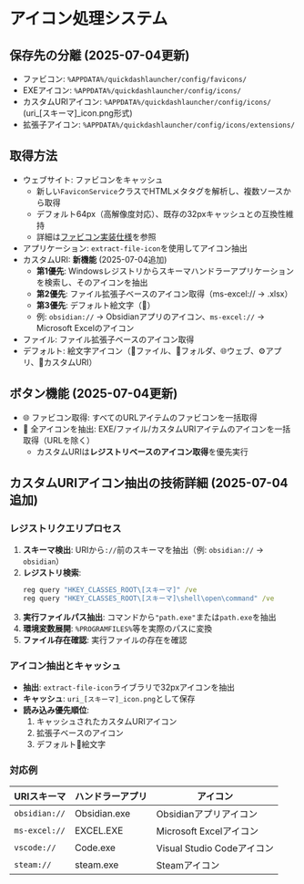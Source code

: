 # アイコン処理システム

## 保存先の分離 (2025-07-04更新)
- ファビコン: `%APPDATA%/quickdashlauncher/config/favicons/`
- EXEアイコン: `%APPDATA%/quickdashlauncher/config/icons/`
- カスタムURIアイコン: `%APPDATA%/quickdashlauncher/config/icons/` (uri_[スキーマ]_icon.png形式)
- 拡張子アイコン: `%APPDATA%/quickdashlauncher/config/icons/extensions/`

## 取得方法
- ウェブサイト: ファビコンをキャッシュ
  - 新しい`FaviconService`クラスでHTMLメタタグを解析し、複数ソースから取得
  - デフォルト64px（高解像度対応）、既存の32pxキャッシュとの互換性維持
  - 詳細は[ファビコン実装仕様](favicon-implementation.md)を参照
- アプリケーション: `extract-file-icon`を使用してアイコン抽出
- カスタムURI: **新機能** (2025-07-04追加)
  - **第1優先**: Windowsレジストリからスキーマハンドラーアプリケーションを検索し、そのアイコンを抽出
  - **第2優先**: ファイル拡張子ベースのアイコン取得（ms-excel:// → .xlsx）
  - **第3優先**: デフォルト絵文字（🔗）
  - 例: `obsidian://` → Obsidianアプリのアイコン、`ms-excel://` → Microsoft Excelのアイコン
- ファイル: ファイル拡張子ベースのアイコン取得
- デフォルト: 絵文字アイコン（📄ファイル、📁フォルダ、🌐ウェブ、⚙️アプリ、🔗カスタムURI）

## ボタン機能 (2025-07-04更新)
- 🌐 ファビコン取得: すべてのURLアイテムのファビコンを一括取得
- 🎨 全アイコンを抽出: EXE/ファイル/カスタムURIアイテムのアイコンを一括取得（URLを除く）
  - カスタムURIは**レジストリベースのアイコン取得**を優先実行

## カスタムURIアイコン抽出の技術詳細 (2025-07-04追加)

### レジストリクエリプロセス
1. **スキーマ検出**: URIから`://`前のスキーマを抽出（例: `obsidian://` → `obsidian`）
2. **レジストリ検索**: 
   ```cmd
   reg query "HKEY_CLASSES_ROOT\[スキーマ]" /ve
   reg query "HKEY_CLASSES_ROOT\[スキーマ]\shell\open\command" /ve
   ```
3. **実行ファイルパス抽出**: コマンドから`"path.exe"`または`path.exe`を抽出
4. **環境変数展開**: `%PROGRAMFILES%`等を実際のパスに変換
5. **ファイル存在確認**: 実行ファイルの存在を確認

### アイコン抽出とキャッシュ
- **抽出**: `extract-file-icon`ライブラリで32pxアイコンを抽出
- **キャッシュ**: `uri_[スキーマ]_icon.png`として保存
- **読み込み優先順位**: 
  1. キャッシュされたカスタムURIアイコン
  2. 拡張子ベースのアイコン
  3. デフォルト🔗絵文字

### 対応例
| URIスキーマ | ハンドラーアプリ | アイコン |
|------------|--------------|--------|
| `obsidian://` | Obsidian.exe | Obsidianアプリアイコン |
| `ms-excel://` | EXCEL.EXE | Microsoft Excelアイコン |
| `vscode://` | Code.exe | Visual Studio Codeアイコン |
| `steam://` | steam.exe | Steamアイコン |